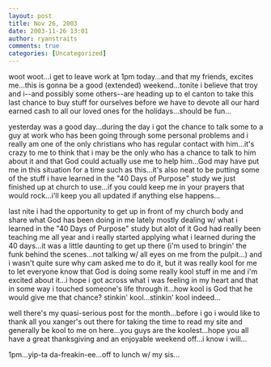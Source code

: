 ```yaml
---
layout: post
title: Nov 26, 2003
date: 2003-11-26 13:01
author: ryanstraits
comments: true
categories: [Uncategorized]
---
```

woot woot...i get to leave work at 1pm today...and that my friends, excites me...this is gonna be a good (extended) weekend...tonite i believe that troy and i--and possibly some others--are heading up to el canton to take this last chance to buy stuff for ourselves before we have to devote all our hard earned cash to all our loved ones for the holidays...should be fun...

yesterday was a good day...during the day i got the chance to talk some to a guy at work who has been going through some personal problems and i really am one of the only christians who has regular contact with him...it's crazy to me to think that i may be the only who has a chance to talk to him about it and that God could actually use me to help him...God may have put me in this situation for a time such as this...it's also neat to be putting some of the stuff i have learned in the "40 Days of Purpose" study we just finished up at church to use...if you could keep me in your prayers that would rock...i'll keep you all updated if anything else happens...

last nite i had the opportunity to get up in front of my church body and share what God has been doing in me lately mostly dealing w/ what i learned in the "40 Days of Purpose" study but alot of it God had really been teaching me all year and i really started applying what i learned during the 40 days...it was a little daunting to get up there (i'm used to bringin' the funk behind the scenes...not talking w/ all eyes on me from the pulpit...) and i wasn't quite sure why cam asked me to do it, but it was really kool for me to let everyone know that God is doing some really kool stuff in me and i'm excited about it...i hope i got across what i was feeling in my heart and that in some way i touched someone's life through it...how kool is God that he would give me that chance? stinkin' kool...stinkin' kool indeed...

well there's my quasi-serious post for the month...before i go i would like to thank all you xanger's out there for taking the time to read my site and generally be kool to me on here...you guys are the koolest...hope you all have a great thanksgiving and an enjoyable weekend off...i know i will...

1pm...yip-ta da-freakin-ee...off to lunch w/ my sis...
